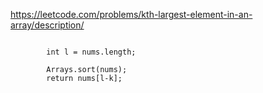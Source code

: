 https://leetcode.com/problems/kth-largest-element-in-an-array/description/

```

        int l = nums.length;

        Arrays.sort(nums);
        return nums[l-k];
        
```
